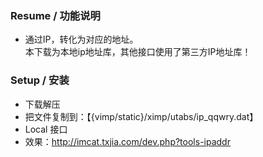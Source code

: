 ﻿

### Resume / 功能说明

* 通过IP，转化为对应的地址。  
本下载为本地ip地址库，其他接口使用了第三方IP地址库！


### Setup / 安装

* 下载解压
* 把文件复制到：【{vimp/static}/ximp/utabs/ip_qqwry.dat】
* Local 接口
* 效果：http://imcat.txjia.com/dev.php?tools-ipaddr


